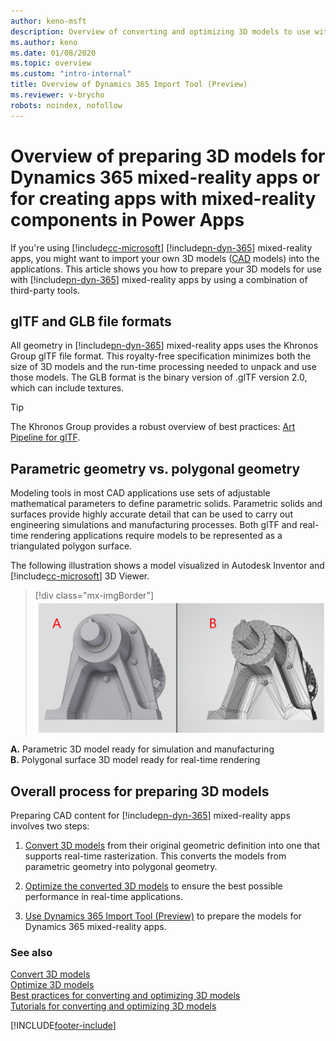 ```yaml
---
author: keno-msft
description: Overview of converting and optimizing 3D models to use with Dynamics 365 Import Tool (Preview).  
ms.author: keno
ms.date: 01/08/2020
ms.topic: overview
ms.custom: "intro-internal"
title: Overview of Dynamics 365 Import Tool (Preview)
ms.reviewer: v-brycho
robots: noindex, nofollow
---
```


# Overview of preparing 3D models for Dynamics 365 mixed-reality apps or for creating apps with mixed-reality components in Power Apps

If you're using [!include[cc-microsoft](../includes/cc-microsoft.md)] [!include[pn-dyn-365](../includes/pn-dyn-365.md)] mixed-reality apps, you might want to import your own 3D models ([CAD](https://en.wikipedia.org/wiki/Computer-aided_design) models) into the applications. This article shows you how to prepare your 3D models for use with [!include[pn-dyn-365](../includes/pn-dyn-365.md)] mixed-reality apps by using a combination of third-party tools.

## glTF and GLB file formats
All geometry in [!include[pn-dyn-365](../includes/pn-dyn-365.md)] mixed-reality apps uses the Khronos Group glTF file format. This royalty-free specification minimizes both the size of 3D models and the run-time processing needed to unpack and use those models. The GLB format is the binary version of .glTF version 2.0, which can include textures.

> [!TIP]
> The Khronos Group provides a robust overview of best practices: [Art Pipeline for glTF](https://aka.ms/glTFbestpractices).

## Parametric geometry vs. polygonal geometry

Modeling tools in most CAD applications use sets of adjustable mathematical parameters to define parametric solids. Parametric solids and surfaces provide highly accurate detail that can be used to carry out engineering simulations and manufacturing processes. Both glTF and real-time rendering applications require models to be represented as a triangulated polygon surface.

The following illustration shows a model visualized in Autodesk Inventor and [!include[cc-microsoft](../includes/cc-microsoft.md)] 3D Viewer.
> [!div class="mx-imgBorder"]
> ![Parametric versus polygonal geometry.](media/compare-geometry.PNG "Parametric versus polygonal geometry")

**A.**	Parametric 3D model ready for simulation and manufacturing<br>
**B.**	Polygonal surface 3D model ready for real-time rendering

## Overall process for preparing 3D models

Preparing CAD content for [!include[pn-dyn-365](../includes/pn-dyn-365.md)] mixed-reality apps involves two steps: 

1. [Convert 3D models](convert-models.md) from their original geometric definition into one that supports real-time rasterization. This converts the models from parametric geometry into polygonal geometry.

2. [Optimize the converted 3D models](optimize-models.md) to ensure the best possible performance in real-time applications.

3. [Use Dynamics 365 Import Tool (Preview)](import-tool.md) to prepare the models for Dynamics 365 mixed-reality apps. 

### See also
[Convert 3D models](convert-models.md)<br>
[Optimize 3D models](optimize-models.md)<br>
[Best practices for converting and optimizing 3D models](best-practices.md)<br>
[Tutorials for converting and optimizing 3D models](tutorials-overview.md)<br>


[!INCLUDE[footer-include](../includes/footer-banner.md)]